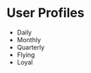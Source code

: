 # User Profiles

<ul>
<li>Daily</li>
<li>Monthly</li>
<li>Quarterly</li>
<li>Flying</li>
<li>Loyal</li>
